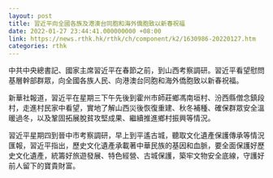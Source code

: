 ```yaml
---
layout: post
title: 習近平向全國各族及港澳台同胞和海外僑胞致以新春祝福
date: 2022-01-27 23:44:41.000000000 +08:00
link: https://news.rthk.hk/rthk/ch/component/k2/1630986-20220127.htm
categories: rthk
---
```


中共中央總書記、國家主席習近平在春節之前，到山西考察調研。習近平看望慰問基層幹部群眾，向全國各族人民、向港澳台同胞和海外僑胞致以新春祝福。

新華社報道，習近平在星期三下午先後到霍州市師莊鄉馮南垣村、汾西縣僧念鎮段村，走進村民家中看望，實地了解山西災後恢復重建、秋冬補種、確保群眾安全溫暖過冬，以及鞏固拓展脫貧攻堅成果、繼續推進鄉村振興等情況。

習近平星期四到晉中市考察調研，早上到平遙古城，聽取文化遺產保護傳承等情況匯報，習近平指出，歷史文化遺產承載著中華民族的基因和血脈，要全面保護好歷史文化遺產，統籌好旅遊發展、特色經營、古城保護，築牢文物安全底線，守護好前人留下的寶貴財富。
